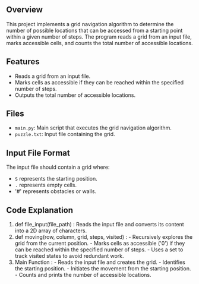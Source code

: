## Overview
This project implements a grid navigation algorithm to determine the number of possible locations that can be accessed from a starting point within a given number of steps. The program reads a grid from an input file, marks accessible cells, and counts the total number of accessible locations.

## Features
- Reads a grid from an input file.
- Marks cells as accessible if they can be reached within the specified number of steps.
- Outputs the total number of accessible locations.

## Files
- `main.py`: Main script that executes the grid navigation algorithm.
- `puzzle.txt`: Input file containing the grid.

## Input File Format
The input file should contain a grid where:
- `S` represents the starting position.
- `.` represents empty cells.
- '#' represents obstacles or walls.

## Code Explanation
1. def file_input(file_path) : Reads the input file and converts its content into a 2D array of characters.
2. def moving(row, column, grid, steps, visited) : - Recursively explores the grid from the current position.
                                                   - Marks cells as accessible ('0') if they can be reached within the specified number of steps.
                                                   - Uses a set to track visited states to avoid redundant work.
3. Main Function : - Reads the input file and creates the grid.
                   - Identifies the starting position.
                   - Initiates the movement from the starting position.
                   - Counts and prints the number of accessible locations.

